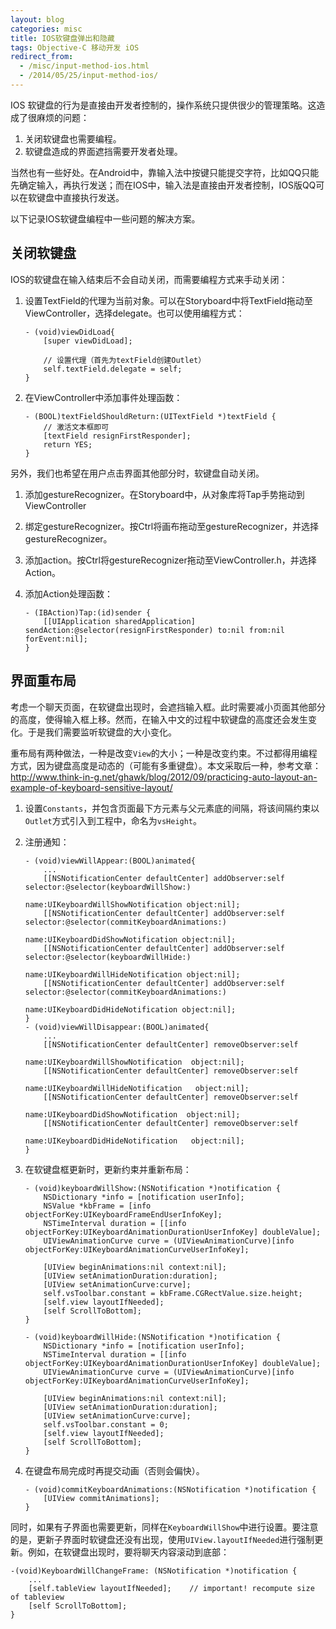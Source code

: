 ```yaml
---
layout: blog
categories: misc
title: IOS软键盘弹出和隐藏
tags: Objective-C 移动开发 iOS
redirect_from:
  - /misc/input-method-ios.html
  - /2014/05/25/input-method-ios/
---
```


IOS 软键盘的行为是直接由开发者控制的，操作系统只提供很少的管理策略。这造成了很麻烦的问题：

1. 关闭软键盘也需要编程。
2. 软键盘造成的界面遮挡需要开发者处理。

当然也有一些好处。在Android中，靠输入法中按键只能提交字符，比如QQ只能先确定输入，再执行发送；而在IOS中，输入法是直接由开发者控制，IOS版QQ可以在软键盘中直接执行发送。

以下记录IOS软键盘编程中一些问题的解决方案。

## 关闭软键盘

IOS的软键盘在输入结束后不会自动关闭，而需要编程方式来手动关闭：

1. 设置TextField的代理为当前对象。可以在Storyboard中将TextField拖动至ViewController，选择delegate。也可以使用编程方式：

    ```objc
    - (void)viewDidLoad{
        [super viewDidLoad];

        // 设置代理（首先为textField创建Outlet）
        self.textField.delegate = self;
    }
    ```
2. 在ViewController中添加事件处理函数：

    ```objc
    - (BOOL)textFieldShouldReturn:(UITextField *)textField {
        // 激活文本框即可
        [textField resignFirstResponder];
        return YES;
    }
    ```

另外，我们也希望在用户点击界面其他部分时，软键盘自动关闭。

1. 添加gestureRecognizer。在Storyboard中，从对象库将Tap手势拖动到ViewController
2. 绑定gestureRecognizer。按Ctrl将画布拖动至gestureRecognizer，并选择gestureRecognizer。
3. 添加action。按Ctrl将gestureRecognizer拖动至ViewController.h，并选择Action。
4. 添加Action处理函数：

    ```objc
    - (IBAction)Tap:(id)sender {
        [[UIApplication sharedApplication] sendAction:@selector(resignFirstResponder) to:nil from:nil forEvent:nil];
    }
    ```

## 界面重布局

考虑一个聊天页面，在软键盘出现时，会遮挡输入框。此时需要减小页面其他部分的高度，使得输入框上移。然而，在输入中文的过程中软键盘的高度还会发生变化。于是我们需要监听软键盘的大小变化。

重布局有两种做法，一种是改变`View`的大小；一种是改变约束。不过都得用编程方式，因为键盘高度是动态的（可能有多重键盘）。本文采取后一种，参考文章： http://www.think-in-g.net/ghawk/blog/2012/09/practicing-auto-layout-an-example-of-keyboard-sensitive-layout/

1. 设置`Constants`，并包含页面最下方元素与父元素底的间隔，将该间隔约束以`Outlet`方式引入到工程中，命名为`vsHeight`。

2. 注册通知：

    ```objc
    - (void)viewWillAppear:(BOOL)animated{
        ...
        [[NSNotificationCenter defaultCenter] addObserver:self  selector:@selector(keyboardWillShow:)
                                                 name:UIKeyboardWillShowNotification object:nil];
        [[NSNotificationCenter defaultCenter] addObserver:self  selector:@selector(commitKeyboardAnimations:)
                                                 name:UIKeyboardDidShowNotification object:nil];
        [[NSNotificationCenter defaultCenter] addObserver:self  selector:@selector(keyboardWillHide:)
                                                 name:UIKeyboardWillHideNotification object:nil];
        [[NSNotificationCenter defaultCenter] addObserver:self  selector:@selector(commitKeyboardAnimations:)
                                                 name:UIKeyboardDidHideNotification object:nil];
    }                                        
    - (void)viewWillDisappear:(BOOL)animated{
        ...
        [[NSNotificationCenter defaultCenter] removeObserver:self
                                                        name:UIKeyboardWillShowNotification  object:nil];
        [[NSNotificationCenter defaultCenter] removeObserver:self
                                                        name:UIKeyboardWillHideNotification   object:nil];
        [[NSNotificationCenter defaultCenter] removeObserver:self
                                                        name:UIKeyboardDidShowNotification  object:nil];
        [[NSNotificationCenter defaultCenter] removeObserver:self
                                                        name:UIKeyboardDidHideNotification   object:nil];
    }
    ```
2. 在软键盘框更新时，更新约束并重新布局：

    ```objc
    - (void)keyboardWillShow:(NSNotification *)notification {
        NSDictionary *info = [notification userInfo];
        NSValue *kbFrame = [info objectForKey:UIKeyboardFrameEndUserInfoKey];
        NSTimeInterval duration = [[info objectForKey:UIKeyboardAnimationDurationUserInfoKey] doubleValue];
        UIViewAnimationCurve curve = (UIViewAnimationCurve)[info objectForKey:UIKeyboardAnimationCurveUserInfoKey];
        
        [UIView beginAnimations:nil context:nil];
        [UIView setAnimationDuration:duration];
        [UIView setAnimationCurve:curve];
        self.vsToolbar.constant = kbFrame.CGRectValue.size.height;
        [self.view layoutIfNeeded];
        [self ScrollToBottom];
    }

    - (void)keyboardWillHide:(NSNotification *)notification {
        NSDictionary *info = [notification userInfo];
        NSTimeInterval duration = [[info objectForKey:UIKeyboardAnimationDurationUserInfoKey] doubleValue];
        UIViewAnimationCurve curve = (UIViewAnimationCurve)[info objectForKey:UIKeyboardAnimationCurveUserInfoKey];
        
        [UIView beginAnimations:nil context:nil];
        [UIView setAnimationDuration:duration];
        [UIView setAnimationCurve:curve];
        self.vsToolbar.constant = 0;
        [self.view layoutIfNeeded];
        [self ScrollToBottom];
    }
    ```
3. 在键盘布局完成时再提交动画（否则会偏快）。

    ```
    - (void)commitKeyboardAnimations:(NSNotification *)notification {
        [UIView commitAnimations];
    }
    ```

同时，如果有子界面也需要更新，同样在`KeyboardWillShow`中进行设置。要注意的是，更新子界面时软键盘还没有出现，使用`UIView.layoutIfNeeded`进行强制更新。例如，在软键盘出现时，要将聊天内容滚动到底部：

```objc
-(void)KeyboardWillChangeFrame: (NSNotification *)notification {
    ...
    [self.tableView layoutIfNeeded];    // important! recompute size of tableview
    [self ScrollToBottom];
}
```


